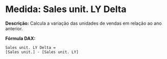 # Medida: Sales unit. LY Delta

**Descrição:** Calcula a variação das unidades de vendas em relação ao ano anterior.

**Fórmula DAX:**
```DAX
Sales unit. LY Delta = 
[Sales unit.] - [Sales unit. LY]
